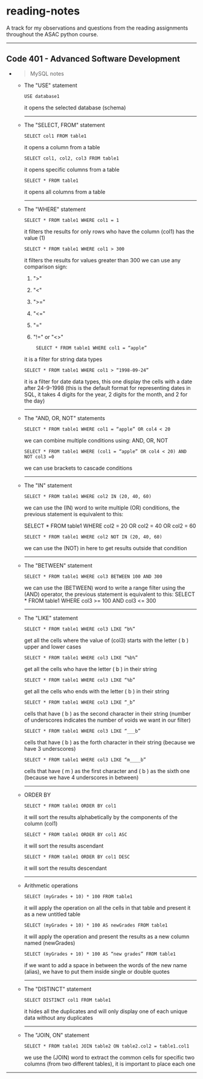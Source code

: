 
# reading-notes

A track for my observations and questions from the reading assignments throughout the ASAC python course.

---

## Code 401 - Advanced Software Development

- > MySQL notes

  - The "USE" statement
  
        USE database1

    it opens the selected database (schema)

    ---

  - The "SELECT, FROM" statement

        SELECT col1 FROM table1

    it opens a column from a table

        SELECT col1, col2, col3 FROM table1

    it opens specific columns from a table

        SELECT * FROM table1

    it opens all columns from a table

    ---

  - The "WHERE" statement

        SELECT * FROM table1 WHERE col1 = 1

    it filters the results for only rows who have the column (col1) has the value (1)

        SELECT * FROM table1 WHERE col1 > 300

    it filters the results for values greater than 300
we can use any comparison sign:

    1. ">"
    2. "<"
    3. ">="
    4. "<="
    5. "="
    6. "!=" or "<>"

            SELECT * FROM table1 WHERE col1 = “apple”

    it is a filter for string data types 

        SELECT * FROM table1 WHERE col1 > “1998-09-24”

    it is a filter for date data types, this one display the cells with a date after 24-9-1998 (this is the default format for representing dates in SQL, it takes 4 digits for the year, 2 digits for the month, and 2 for the day)

    ---

  - The "AND, OR, NOT" statements

        SELECT * FROM table1 WHERE col1 = “apple” OR col4 < 20  

    we can combine multiple conditions using: AND, OR, NOT

        SELECT * FROM table1 WHERE (col1 = “apple” OR col4 < 20) AND NOT col3 =0

    we can use brackets to cascade conditions

    ---

  - The "IN" statement

        SELECT * FROM table1 WHERE col2 IN (20, 40, 60)  

    we can use the (IN) word to write multiple (OR) conditions, the previous statement is equivalent to this:

    SELECT * FROM table1 WHERE col2 = 20 OR col2 = 40 OR col2 = 60  

        SELECT * FROM table1 WHERE col2 NOT IN (20, 40, 60)  

    we can use the (NOT) in here to get results outside that condition

    ---

  - The "BETWEEN" statement

        SELECT * FROM table1 WHERE col3 BETWEEN 100 AND 300

    we can use the (BETWEEN) word to write a range filter using the (AND) operator, the previous statement is equivalent to this:
    SELECT * FROM table1 WHERE col3 >= 100 AND col3 <= 300

    ---

  - The "LIKE" statement

        SELECT * FROM table1 WHERE col3 LIKE “b%”

    get all the cells where the value of (col3) starts with the letter ( b ) upper and lower cases

        SELECT * FROM table1 WHERE col3 LIKE “%b%”

    get all the cells who have the letter ( b ) in their string

        SELECT * FROM table1 WHERE col3 LIKE “%b”

    get all the cells who ends with the letter ( b ) in their string

        SELECT * FROM table1 WHERE col3 LIKE “_b”

    cells that have ( b ) as the second character in their string (number of underscores indicates the number of voids we want in our filter)

        SELECT * FROM table1 WHERE col3 LIKE “___b”

    cells that have ( b ) as the forth character in their string (because we have 3 underscores)

        SELECT * FROM table1 WHERE col3 LIKE “m____b”

    cells that have ( m ) as the first character and ( b ) as the sixth one (because we have 4 underscores in between)

    ---

  - ORDER BY

        SELECT * FROM table1 ORDER BY col1 

    it will sort the results alphabetically by the components of the column (col1)

        SELECT * FROM table1 ORDER BY col1 ASC

    it will sort the results ascendant 

        SELECT * FROM table1 ORDER BY col1 DESC

    it will sort the results descendant 

    ---
    
  - Arithmetic operations 

        SELECT (myGrades + 10) * 100 FROM table1

    it will apply the operation on all the cells in that table and present it as a new untitled table

        SELECT (myGrades + 10) * 100 AS newGrades FROM table1

    it will apply the operation and present the results as a new column named (newGrades)

        SELECT (myGrades + 10) * 100 AS “new grades” FROM table1

    if we want to add a space in between the words of the new name (alias), we have to put them inside single or double quotes 

    ---

  - The "DISTINCT" statement
  
        SELECT DISTINCT col1 FROM table1

    it hides all the duplicates and will only display one of each unique data without any duplicates  

    ---

  - The "JOIN, ON" statement

        SELECT * FROM table1 JOIN table2 ON table2.col2 = table1.col1

    we use the (JOIN) word to extract the common cells for specific two columns (from two different tables), it is important to place each one

---
